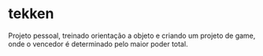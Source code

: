 # tekken
Projeto pessoal, treinado orientação a objeto e criando um projeto de game, onde o vencedor é determinado pelo maior poder total.
